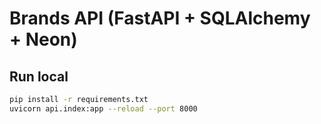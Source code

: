 # Brands API (FastAPI + SQLAlchemy + Neon)

## Run local
```bash
pip install -r requirements.txt
uvicorn api.index:app --reload --port 8000
